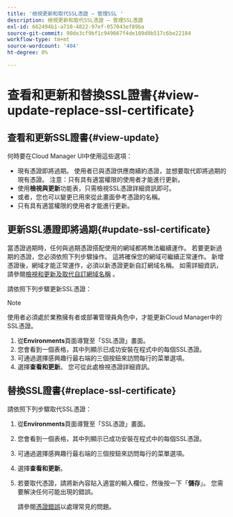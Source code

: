 ```yaml
---
title: '檢視更新和取代SSL憑證 — 管理SSL '
description: 檢視更新和取代SSL憑證 — 管理SSL憑證
exl-id: 662494b1-a710-4822-97ef-057043ef89ba
source-git-commit: 90de3cf9bf1c949667f4de109d0b517c6be22184
workflow-type: tm+mt
source-wordcount: '404'
ht-degree: 0%

---
```


# 查看和更新和替換SSL證書{#view-update-replace-ssl-certificate}

## 查看和更新SSL證書{#view-update}

何時要在Cloud Manager UI中使用這些選項：

* 現有憑證即將過期。 使用者已與憑證供應商續約憑證，並想要取代即將過期的現有憑證。 注意：只有具有適當權限的使用者才能進行更新。
* 使用&#x200B;**檢視與更新**&#x200B;功能表，只需檢視SSL憑證詳細資訊即可。
* 或者，您也可以變更已用來從此畫面參考憑證的名稱。
* 只有具有適當權限的使用者才能進行更新。


## 更新SSL憑證即將過期{#update-ssl-certificate}

當憑證過期時，任何與過期憑證搭配使用的網域都將無法繼續運作。 若要更新過期的憑證，您必須依照下列步驟操作。 這將確保您的網域可繼續正常運作。 新增憑證後，網域才能正常運作，必須以新憑證更新自訂網域名稱。 如需詳細資訊，請參閱[檢視和更新及取代自訂網域名稱](/help/implementing/cloud-manager/custom-domain-names/view-update-replace-custom-domain-name.md) 。

請依照下列步驟更新SSL憑證：

>[!NOTE]
>使用者必須處於業務擁有者或部署管理員角色中，才能更新Cloud Manager中的SSL憑證。

1. 從&#x200B;**Environments**&#x200B;頁面導覽至「SSL憑證」畫面。
1. 您會看到一個表格，其中列顯示已成功安裝在程式中的每個SSL憑證。
1. 可通過選擇感興趣行最右端的三個按鈕來訪問每行的菜單選項。
1. 選擇&#x200B;**查看和更新**。 您可從此處檢視憑證詳細資訊。

## 替換SSL證書{#replace-ssl-certificate}

請依照下列步驟取代SSL憑證：

1. 從&#x200B;**Environments**&#x200B;頁面導覽至「SSL憑證」畫面。
1. 您會看到一個表格，其中列顯示已成功安裝在程式中的每個SSL憑證。
1. 可通過選擇感興趣行最右端的三個按鈕來訪問每行的菜單選項。
1. 選擇&#x200B;**查看和更新**。
1. 若要取代憑證，請將新內容貼入適當的輸入欄位，然後按一下「**儲存**」。 您需要解決任何可能出現的錯誤。

   請參閱[憑證錯誤](/help/implementing/cloud-manager/managing-ssl-certifications/add-ssl-certificate.md#certificate-error)以處理常見的問題。
